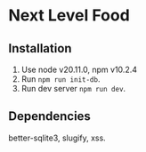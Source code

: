 # Next Level Food

## Installation

1. Use node v20.11.0, npm v10.2.4
2. Run `npm run init-db`.
3. Run dev server `npm run dev`.

## Dependencies

better-sqlite3, slugify, xss.
